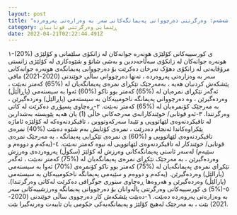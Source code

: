 ```yaml
---
layout: post
title: "بڕگەی شەشەم: وەرگرتنی دەرچووانی پەیمانگەکانی سەر بە وەزارەتی پەروەردە:"
category: ڕێنمایی وەرگرتنی قوتابیان
date: 2022-04-21T02:22:44.491Z
---
```


١-(20%) ی کورسییەکانی کۆلێژی هونەرە جوانەکان لە زانکۆی سلێمانی و کۆلێژی هونەرە جوانەکان لە زانکۆی سەڵاحەددین و بەشی شانۆ و شێوەکاری لە کۆلێژی زانستی مرۆڤایەتی لە زانکۆی دهۆک تەرخان دەکرێت بۆ دەرچووانی پەیمانگەی هونەرە جوانەکانی سەر بە وەزارەتی پەروەردە ، تەنها دەرچووانی ساڵی خوێندنی (2020-2021) مافی پێشکەش کردنیان هەیە ، بەمەرجێک تێکڕای نمرەی پەیمانگەیان لە (%65) کەمتر نەبێت ، ئەگەر تێکڕای نمرەیان لە (%65) کەمتر بوو تاکو (%60) ئەوا بە سیستەمی (پاڕاڵێڵ) وەردەگیرێن ، وە دەرچووانی پەیمانگە ناحومییەکان بە سیستەمی (پاڕالێڵ) وەردەگیرێن ، بە مەرجێک کۆنمرەیان لە (%65) کەمتر نەبێت.
٢-ڕەچاوی پسپۆڕی دەکرێت لە کاتی وەرگرتندا.
٣-ئەو قوتابی/ خوێندکارانەی مەرجەکانی خاڵی (1) یان هەیە پێویستە بەشداربن لە تاقیکردنەوەی لێهاتوویی و تێیدا سەرکەوتووبن ، تاقیکردنەوەکە لە کۆلێژە ئاماژە پێکراوەکاندا ئەنجام دەدرێت ، نمرەی کۆتایش بەم شێوە دەبێت (%40) نمرەی تاقیکردنەوەی لێهاتوویی و (%60) ی نمرەی تێکڕایی پەیمانگە ، بە مەرجێک نمرەی قوتابی/ خوێندکار لە تاقیکردنەوەی لێهاتوویی لە نیوە کەمتر نەبێت.
٤-(یەکەم و دووەم و سێیەم) لەسەر ئاستی پەیمانگەکانی وەرزش لە کۆلێژ (سکوڵ) پەروەردەی وەرزش وەردەگیرێن ، بە مەرجێک تێکڕای نمرەی پەیمانگەیان لە (%75) کەمتر نەبێت ، ئەگەر تێکڕای نمرەی پەیمانگەیان لە (%75) کەمتر بوو تاکو کۆنمرەی (%70) ئەوا بە سیستەمی (پارالێل) وەردەگیرێن.
(یەکەم و دووەم و سێیەمی پەیمانگە ناحکومییەکان بە سیستەمی (پارالێڵ) وەردەگیرێن و هەروەها ڕەچاوی سنوری جوگرافی دەکرێت لەکاتی وەرگرتندا).
٥-(%5) ی کورسییەکانی وەرگرتنی پاڵەوانان بۆ دەرچووانی پەیمانگە وەرزشییەکانی سەر بە وەزارەتی پەروەردە دەبێت.
٦-دەبێت پێشکەش کار دەرچووی ساڵی خوێندنی (2020-2021) بێت ، بە مەرجێک لەهیچ کۆلێژ و پەیمانگەیەکی حکومی یان تایبەت وەرنەگیرا بێت.
